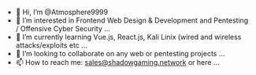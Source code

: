- 👋 Hi, I’m @Atmosphere9999
- 👀 I’m interested in Frontend Web Design & Development and Pentesting / Offensive Cyber Security ...
- 🌱 I’m currently learning Vue.js, React.js, Kali Linix (wired and wireless attacks/exploits etc ...
- 💞️ I’m looking to collaborate on any web or pentesting projects ...
- 📫 How to reach me: sales@shadowgaming.network or here ...

<!---
Atmosphere9999/Atmosphere9999 is a ✨ special ✨ repository because its `README.md` (this file) appears on your GitHub profile.
You can click the Preview link to take a look at your changes.
--->

